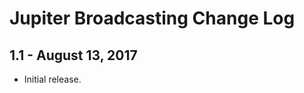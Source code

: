 Jupiter Broadcasting Change Log
============================

1.1 - August 13, 2017
-------------------

  * Initial release.
